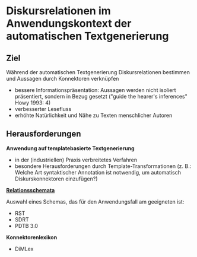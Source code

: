 # Diskursrelationen im Anwendungskontext der automatischen Textgenerierung

## Ziel

Während der automatischen Textgenerierung Diskursrelationen bestimmen und Aussagen durch Konnektoren verknüpfen

* bessere Informationspräsentation: Aussagen werden nicht isoliert präsentiert, sondern in Bezug gesetzt ("guide the hearer's inferences" Howy 1993: 4)
* verbesserter Lesefluss
* erhöhte Natürlichkeit und Nähe zu Texten menschlicher Autoren

## Herausforderungen

**Anwendung auf templatebasierte Textgenerierung**

* in der (industriellen) Praxis verbreitetes Verfahren
* besondere Herausforderungen durch Template-Transformationen (z. B.: Welche Art syntaktischer Annotation ist notwendig, um automatisch Diskurskonnektoren einzufügen?)

**[Relationsschemata](notes/relation-schemas.md)**

Auswahl eines Schemas, das für den Anwendungsfall am geeigneten ist:

* RST
* SDRT
* PDTB 3.0

**Konnektorenlexikon**

* DiMLex
